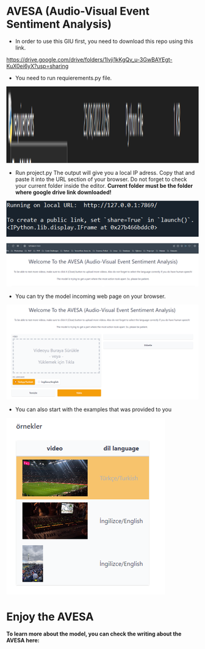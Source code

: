 # AVESA (Audio-Visual Event Sentiment Analysis)

- In order to use this GIU first, you need to download this repo using this link.

https://drive.google.com/drive/folders/1lvji1kKgQv_u-3GwBAYEgt-KuX0ei6yX?usp=sharing

- You need to run requierements.py file.

<img src="img/reqirementsfile.png" width="600" height="200">

- Run project.py The output will give you a local IP adress. Copy that and paste it into the URL section of your browser. Do not forget to check your current folder inside the editor. **Current folder must be the folder where google drive link downloaded!**

![](img/ip.png)

![](img/paste.png)

- You can try the model incoming web page on your browser.

![](img/GIU.png)

- You can also start with the examples that was provided to you

![](img/samples.png)



# Enjoy the AVESA


**To learn more about the model, you can check the writing about the AVESA here:**
